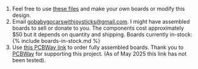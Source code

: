 1. Feel free to use [these files](https://github.com/gobabygocarswithjoysticks/gbg-pcb/tree/main/PCB_production) and make your own boards or modify this design.
2. Email gobabygocarswithjoysticks@gmail.com. I might have assembled boards to sell or donate to you. The components cost approximately $50 but it depends on quantity and shipping. Boards currently in-stock: {% include boards-in-stock.md %}
3. Use [this PCBWay link](https://www.pcbway.com/project/shareproject/Go_Baby_Go_Printed_Circuit_Board_v1_2_ebb91d3a.html) to order fully assembled boards. Thank you to [PCBWay](https://www.pcbway.com/) for supporting this project. (As of May 2025 this link has not been tested).

